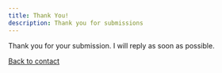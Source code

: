 ```yaml
---
title: Thank You!
description: Thank you for submissions
---
```


Thank you for your submission. I will reply as soon as possible.

<a href="/contact/" class="button is-link">Back to contact</a>
